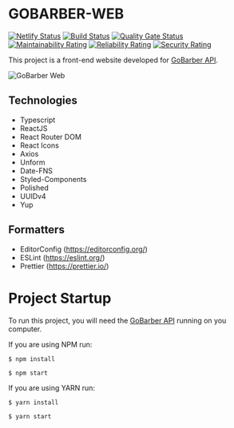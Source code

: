 # GOBARBER-WEB
[![Netlify Status](https://api.netlify.com/api/v1/badges/adf3df95-71ba-48c6-bb95-051a8283a2ca/deploy-status)](https://app.netlify.com/sites/gallant-bhabha-e75fb8/deploys)
[![Build Status](https://travis-ci.com/alanlgoncalves/gobarber-web.svg?branch=master)](https://travis-ci.com/alanlgoncalves/gobarber-web)
[![Quality Gate Status](https://sonarcloud.io/api/project_badges/measure?project=alanlgoncalves_gobarber-web&metric=alert_status)](https://sonarcloud.io/dashboard?id=alanlgoncalves_gobarber-web)
[![Maintainability Rating](https://sonarcloud.io/api/project_badges/measure?project=alanlgoncalves_gobarber-web&metric=sqale_rating)](https://sonarcloud.io/dashboard?id=alanlgoncalves_gobarber-web)
[![Reliability Rating](https://sonarcloud.io/api/project_badges/measure?project=alanlgoncalves_gobarber-web&metric=reliability_rating)](https://sonarcloud.io/dashboard?id=alanlgoncalves_gobarber-web)
[![Security Rating](https://sonarcloud.io/api/project_badges/measure?project=alanlgoncalves_gobarber-web&metric=security_rating)](https://sonarcloud.io/dashboard?id=alanlgoncalves_gobarber-web)

This project is a front-end website developed for [GoBarber API](https://github.com/alanlgoncalves/gobarber-api).

![GoBarber Web](https://alansantos.dev/wp-content/uploads/2020/12/GoBarberWeb.gif)


## Technologies

- Typescript
- ReactJS
- React Router DOM
- React Icons
- Axios
- Unform
- Date-FNS
- Styled-Components
- Polished
- UUIDv4
- Yup

## Formatters

- EditorConfig (https://editorconfig.org/)
- ESLint (https://eslint.org/)
- Prettier (https://prettier.io/)

# Project Startup

To run this project, you will need the [GoBarber API](https://github.com/alanlgoncalves/gobarber-api) running on you computer.

If you are using NPM run:

```
$ npm install

$ npm start
```

If you are using YARN run:

```
$ yarn install

$ yarn start
```
